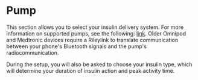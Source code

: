 # Pump
This section allows you to select your insulin delivery system. For more information on supported pumps, see the following: [link](Getting-Started/pump.md). Older Omnipod and Medtronic devices require a Rileylink to translate communication between your phone's Bluetooth signals and the pump's radiocommunication.

During the setup, you will also be asked to choose your insulin type, which will determine your duration of insulin action and peak activity time.
